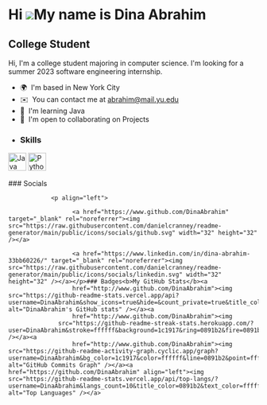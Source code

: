 Hi ![](https://user-images.githubusercontent.com/18350557/176309783-0785949b-9127-417c-8b55-ab5a4333674e.gif)My name is Dina Abrahim
====================================================================================================================================

College Student
---------------

Hi, I'm a college student majoring in computer science. I'm looking for a summer 2023 software engineering internship.

*   🌍  I'm based in New York City
*   ✉️  You can contact me at [abrahim@mail.yu.edu](mailto:abrahim@mail.yu.edu)
*   🧠  I'm learning Java
*   🤝  I'm open to collaborating on Projects
*   ### Skills 
<p align="left">
<a href="https://www.oracle.com/java/" target="_blank" rel="noreferrer"><img src="https://raw.githubusercontent.com/danielcranney/readme-generator/main/public/icons/skills/java-colored.svg" width="36" height="36" alt="Java" /></a>
<a href="https://www.python.org/" target="_blank" rel="noreferrer"><img src="https://raw.githubusercontent.com/danielcranney/readme-generator/main/public/icons/skills/python-colored.svg" width="36" height="36" alt="Python" /></a>
</p>
### Socials
                  
                  
                <p align="left">
                          
                      <a href="https://www.github.com/DinaAbrahim" target="_blank" rel="noreferrer"><img src="https://raw.githubusercontent.com/danielcranney/readme-generator/main/public/icons/socials/github.svg" width="32" height="32" /></a>
                          
                      <a href="https://www.linkedin.com/in/dina-abrahim-33bb60226/" target="_blank" rel="noreferrer"><img src="https://raw.githubusercontent.com/danielcranney/readme-generator/main/public/icons/socials/linkedin.svg" width="32" height="32" /></a></p>### Badges<b>My GitHub Stats</b><a
                      href="http://www.github.com/DinaAbrahim"><img src="https://github-readme-stats.vercel.app/api?username=DinaAbrahim&show_icons=true&hide=&count_private=true&title_color=0891b2&text_color=ffffff&icon_color=0891b2&bg_color=1c1917&hide_border=true&show_icons=true" alt="DinaAbrahim's GitHub stats" /></a><a
                      href="http://www.github.com/DinaAbrahim"><img
                  src="https://github-readme-streak-stats.herokuapp.com/?user=DinaAbrahim&stroke=ffffff&background=1c1917&ring=0891b2&fire=0891b2&currStreakNum=ffffff&currStreakLabel=0891b2&sideNums=ffffff&sideLabels=ffffff&dates=ffffff&hide_border=true" /></a><a
                      href="http://www.github.com/DinaAbrahim"><img src="https://github-readme-activity-graph.cyclic.app/graph?username=DinaAbrahim&bg_color=1c1917&color=ffffff&line=0891b2&point=ffffff&area_color=1c1917&area=true&hide_border=true&custom_title=GitHub%20Commits%20Graph" alt="GitHub Commits Graph" /></a><a href="https://github.com/DinaAbrahim" align="left"><img src="https://github-readme-stats.vercel.app/api/top-langs/?username=DinaAbrahim&langs_count=10&title_color=0891b2&text_color=ffffff&icon_color=0891b2&bg_color=1c1917&hide_border=true&locale=en&custom_title=Top%20%Languages" alt="Top Languages" /></a>
